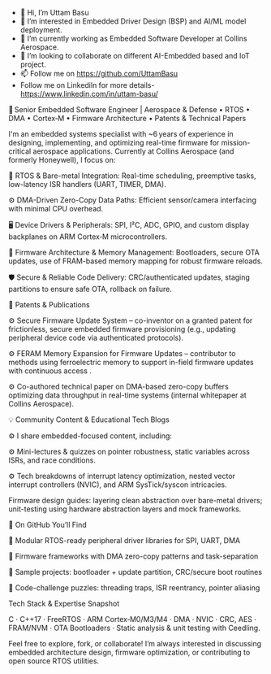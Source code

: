 - 👋 Hi, I’m  Uttam Basu
- 👀 I’m interested in Embedded Driver Design (BSP) and AI/ML model deployment.
- 🌱 I’m currently working as Embedded Software Developer at Collins Aerospace.
- 💞️ I’m looking to collaborate on different AI-Embedded based and IoT project.
- 📫 Follow me on https://github.com/UttamBasu
- Follow me on Linkediln for more details- https://www.linkedin.com/in/uttam-basu/


🔧 Senior Embedded Software Engineer | Aerospace & Defense • RTOS • DMA • Cortex‑M • Firmware Architecture • Patents & Technical Papers

I'm an embedded systems specialist with ~6 years of experience in designing, implementing, and optimizing real-time firmware for mission-critical aerospace applications. Currently at Collins Aerospace (and formerly Honeywell), I focus on:


  🧠 RTOS & Bare-metal Integration: Real-time scheduling, preemptive tasks, low-latency ISR handlers (UART, TIMER, DMA).
  
  ⚙️ DMA-Driven Zero-Copy Data Paths: Efficient sensor/camera interfacing with minimal CPU overhead.
  
  🖥️ Device Drivers & Peripherals: SPI, I²C, ADC, GPIO, and custom display backplanes on ARM Cortex‑M microcontrollers.
  
  💾 Firmware Architecture & Memory Management: Bootloaders, secure OTA updates, use of FRAM-based memory mapping for robust firmware reloads.
  
  🛡️ Secure & Reliable Code Delivery: CRC/authenticated updates, staging partitions to ensure safe OTA, rollback on failure.



📄 Patents & Publications
  
  ⚙️ Secure Firmware Update System – co-inventor on a granted patent for frictionless, secure embedded firmware provisioning (e.g., updating peripheral device code via authenticated protocols).
  
  ⚙️ FERAM Memory Expansion for Firmware Updates – contributor to methods using ferroelectric memory to support in-field firmware updates with continuous access .
  
  ⚙️ Co-authored technical paper on DMA-based zero-copy buffers optimizing data throughput in real-time systems (internal whitepaper at Collins Aerospace).



💡 Community Content & Educational Tech Blogs
  
  ⚙️ I share embedded-focused content, including:
  
  ⚙️ Mini-lectures & quizzes on pointer robustness, static variables across ISRs, and race conditions.
  
  ⚙️ Tech breakdowns of interrupt latency optimization, nested vector interrupt controllers (NVIC), and ARM SysTick/syscon intricacies.


Firmware design guides: layering clean abstraction over bare-metal drivers; unit-testing using hardware abstraction layers and mock frameworks.


🚀 On GitHub You’ll Find
  
  🔹 Modular RTOS-ready peripheral driver libraries for SPI, UART, DMA
  
  🔹 Firmware frameworks with DMA zero-copy patterns and task-separation
  
  🔹 Sample projects: bootloader + update partition, CRC/secure boot routines
  
  🔹 Code-challenge puzzles: threading traps, ISR reentrancy, pointer aliasing


Tech Stack & Expertise Snapshot

C · C++17 · FreeRTOS · ARM Cortex‑M0/M3/M4 · DMA · NVIC · CRC, AES · FRAM/NVM · OTA Bootloaders · Static analysis & unit testing with Ceedling.


Feel free to explore, fork, or collaborate! I’m always interested in discussing embedded architecture design, firmware optimization, or contributing to open source RTOS utilities.
